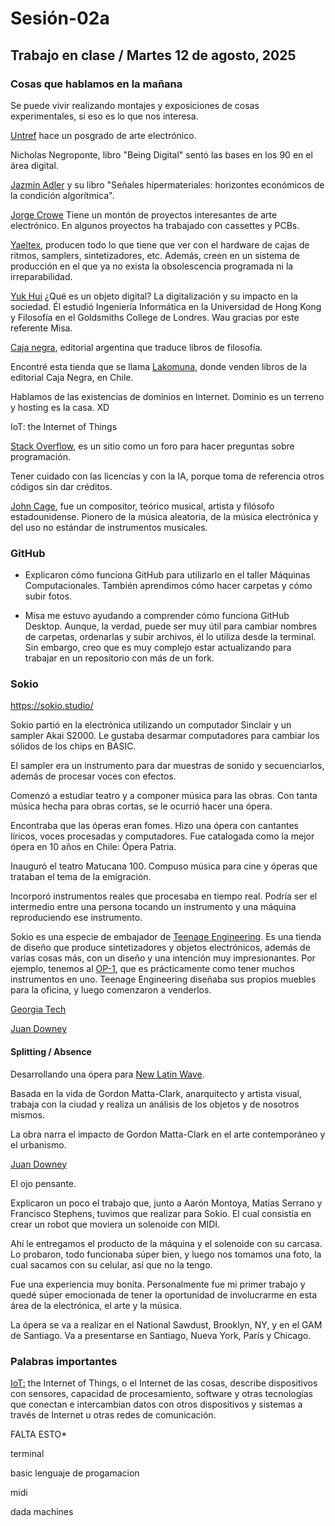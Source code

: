 # Sesión-02a

## Trabajo en clase / Martes 12 de agosto, 2025

### Cosas que hablamos en la mañana

Se puede vivir realizando montajes y exposiciones de cosas experimentales, si eso es lo que nos interesa.

[Untref](https://untref.edu.ar/) hace un posgrado de arte electrónico.

Nicholas Negroponte, libro "Being Digital" sentó las bases en los 90 en el área digital.

[Jazmin Adler](https://jazminadler.com.ar/) y su libro "Señales hipermateriales: horizontes económicos de la condición algorítmica".

[Jorge Crowe](https://www.jcrowe.xyz/) Tiene un montón de proyectos interesantes de arte electrónico. En algunos proyectos ha trabajado con cassettes y PCBs.

[Yaeltex](https://yaeltex.com/), producen todo lo que tiene que ver con el hardware de cajas de ritmos, samplers, sintetizadores, etc. Además, creen en un sistema de producción en el que ya no exista la obsolescencia programada ni la irreparabilidad.

[Yuk Hui](https://es.wikipedia.org/wiki/Yuk_Hui) ¿Qué es un objeto digital? La digitalización y su impacto en la sociedad. Él estudió Ingeniería Informática en la Universidad de Hong Kong y Filosofía en el Goldsmiths College de Londres. Wau gracias por este referente Misa.

[Caja negra]( https://cajanegraeditora.com.ar/), editorial argentina que traduce libros de filosofía.

Encontré esta tienda que se llama [Lakomuna](https://lakomuna.cl/brand/caja-negra-editora/), donde venden libros de la editorial Caja Negra, en Chile.

Hablamos de las existencias de dominios en Internet. Dominio es un terreno y hosting es la casa. XD

IoT: the Internet of Things

[Stack Overflow](https://stackoverflow.com/questions), es un sitio como un foro para hacer preguntas sobre programación.

Tener cuidado con las licencias y con la IA, porque toma de referencia otros códigos sin dar créditos.

[John Cage](https://es.wikipedia.org/wiki/John_Cage), fue un compositor, teórico musical, artista y filósofo estadounidense. Pionero de la música aleatoria, de la música electrónica y del uso no estándar de instrumentos musicales.

### GitHub

- Explicaron cómo funciona GitHub para utilizarlo en el taller Máquinas Computacionales. También aprendimos cómo hacer carpetas y cómo subir fotos.

- Misa me estuvo ayudando a comprender cómo funciona GitHub Desktop. Aunque, la verdad, puede ser muy útil para cambiar nombres de carpetas, ordenarlas y subir archivos, él lo utiliza desde la terminal. Sin embargo, creo que es muy complejo estar actualizando para trabajar en un repositorio con más de un fork.

### Sokio

<https://sokio.studio/>

Sokio partió en la electrónica utilizando un computador Sinclair y un sampler Akai S2000. Le gustaba desarmar computadores para cambiar los sólidos de los chips en BASIC.

El sampler era un instrumento para dar muestras de sonido y secuenciarlos, además de procesar voces con efectos.

Comenzó a estudiar teatro y a componer música para las obras. Con tanta música hecha para obras cortas, se le ocurrió hacer una ópera.

Encontraba que las óperas eran fomes. Hizo una ópera con cantantes líricos, voces procesadas y computadores. Fue catalogada como la mejor ópera en 10 años en Chile: Ópera Patria.

Inauguró el teatro Matucana 100. Compuso música para cine y óperas que trataban el tema de la emigración.

Incorporó instrumentos reales que procesaba en tiempo real. Podría ser el intermedio entre una persona tocando un instrumento y una máquina reproduciendo ese instrumento.

Sokio es una especie de embajador de [Teenage Engineering](https://teenage.engineering/). Es una tienda de diseño que produce sintetizadores y objetos electrónicos, además de varias cosas más, con un diseño y una intención muy impresionantes. Por ejemplo, tenemos al [OP-1](https://teenage.engineering/products/op-1), que es prácticamente como tener muchos instrumentos en uno. Teenage Engineering diseñaba sus propios muebles para la oficina, y luego comenzaron a venderlos.

[Georgia Tech](https://www.gatech.edu/)

[Juan Downey](https://es.wikipedia.org/wiki/Juan_Downey)

#### Splitting / Absence

Desarrollando una ópera para [New Latin Wave](https://newlatinwave.com/).

Basada en la vida de Gordon Matta-Clark, anarquitecto y artista visual, trabaja con la ciudad y realiza un análisis de los objetos y de nosotros mismos.

La obra narra el impacto de Gordon Matta-Clark en el arte contemporáneo y el urbanismo.

[Juan Downey](https://es.wikipedia.org/wiki/Juan_Downey)

El ojo pensante.

Explicaron un poco el trabajo que, junto a Aarón Montoya, Matías Serrano y Francisco Stephens, tuvimos que realizar para Sokio. El cual consistía en crear un robot que moviera un solenoide con MIDI.

Ahí le entregamos el producto de la máquina y el solenoide con su carcasa. Lo probaron, todo funcionaba súper bien, y luego nos tomamos una foto, la cual sacamos con su celular, así que no la tengo.

Fue una experiencia muy bonita. Personalmente fue mi primer trabajo y quedé súper emocionada de tener la oportunidad de involucrarme en esta área de la electrónica, el arte y la música.

La ópera se va a realizar en el National Sawdust, Brooklyn, NY, y en el GAM de Santiago. Va a presentarse en Santiago, Nueva York, París y Chicago.

### Palabras importantes

[IoT:](https://en.wikipedia.org/wiki/Internet_of_things) the Internet of Things, o el Internet de las cosas, describe dispositivos con sensores, capacidad de procesamiento, software y otras tecnologías que conectan e intercambian datos con otros dispositivos y sistemas a través de Internet u otras redes de comunicación.

FALTA ESTO*

terminal

basic lenguaje de progamacion

midi

dada machines

